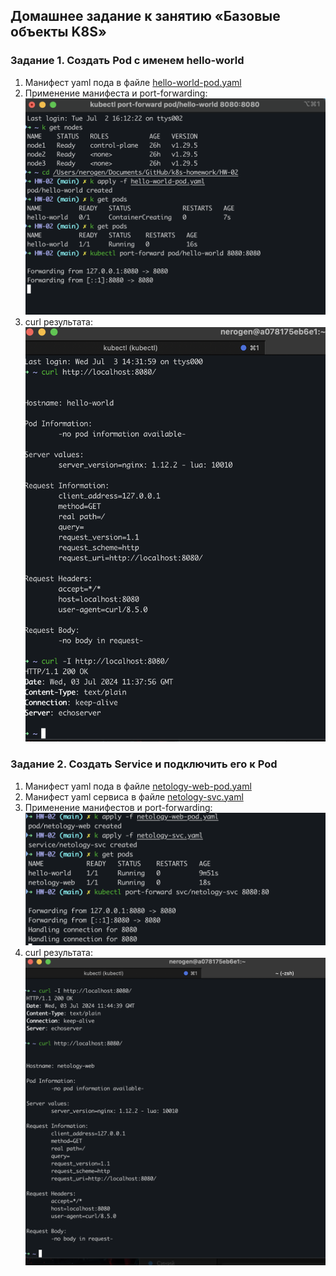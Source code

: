 ## Домашнее задание к занятию «Базовые объекты K8S»
### Задание 1. Создать Pod с именем hello-world
1. Манифест yaml пода в файле [hello-world-pod.yaml](./hello-world-pod.yaml)
2. Применение манифеста и port-forwarding:
![screen](./pod.png "screen")
3. curl результата:
![screen](./curl.png "screen")

### Задание 2. Создать Service и подключить его к Pod
1. Манифест yaml пода в файле [netology-web-pod.yaml](./netology-web-pod.yaml)
2. Манифест yaml сервиса в файле [netology-svc.yaml](./netology-svc.yaml)
3. Применение манифестов и port-forwarding:
![screen](./pod2.png "screen")
3. curl результата:
![screen](./curl2.png "screen")

